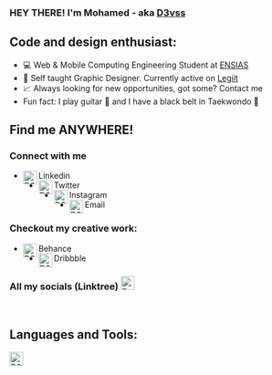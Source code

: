 ### HEY THERE! I'm Mohamed - aka [D3vss][D3vss] 

## Code and design enthusiast:
- 💻 Web & Mobile Computing Engineering Student at [ENSIAS](http://ensias.um5.ac.ma/)
- 🎨 Self taught Graphic Designer. Currently active on [Legiit](https://legiit.com/Designit)
- 📈 Always looking for new opportunities, got some? Contact me
- Fun fact: I play guitar 🎸 and I have a black belt in Taekwondo 🥋

## Find me ANYWHERE!

### Connect with me
- [<img align="left" alt="D3vss | LinkedIn" width="24px" src="https://img.icons8.com/fluency/50/000000/linkedin.png" />][linkedin] Linkedin
- [<img align="left" alt="D3vss | Twitter" width="24px" src="https://img.icons8.com/color/48/000000/twitter-squared.png"/>][twitter] Twitter
- [<img align="left" alt="D3vss | Instagram" width="24px" src="https://img.icons8.com/fluency/48/000000/instagram-new.png"/> ][instagram] Instagram
- [<img align="left" alt="D3vss | Dribbble" width="24px" src="https://img.icons8.com/color/48/000000/new-post.png"/>][email] Email 

### Checkout my creative work:

- [<img align="left" alt="D3vss | Behance" width="24px" src="https://img.icons8.com/color/48/000000/behance.png"/>][behance] Behance
- [<img align="left" alt="D3vss | Dribbble" width="24px" src="https://img.icons8.com/color/48/000000/dribbble.png"/>][dribbble] Dribbble


### All my socials (Linktree) [<img aligh="left" alt="D3vss | Linktree" width="24px" src="https://img.icons8.com/color/48/000000/linktree.png"/> ][linktree]

<br />

## Languages and Tools:

<img aligh="left" alt="D3vss | VScode" width="24px"  src="https://img.icons8.com/color/48/000000/visual-studio-code-2019.png"/>





[linktree]: https://linktr.ee/oudounmohamed
[linkedin]: https://www.linkedin.com/in/oudoun-mohamed/
[D3vss]: https://github.com/D3vss
[twitter]: https://twitter.com/mohamedoudoun
[instagram]: https://www.instagram.com/_designit12_/
[behance]: https://www.behance.net/designit_
[dribbble]:https://dribbble.com/_designit
[email]: mohamed_oudoun@um5.ac.ma


